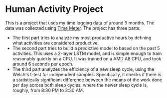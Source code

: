 # Human Activity Project
This is a project that uses my time logging data of around 9 months. The data was collected using [Time Meter](http://timemeter.io/). The project has three parts: 

* The first part tries to analyze my most productive hours by defining what activities are considered productive. 
* The second part tries to build a predictive model to based on the past 5 activities. This uses a 2-layer LSTM model, and is simple enough to train reasonably quickly on a CPU. It was trained on a AMD A8 CPU, and took around 6 seconds per epoch.
* The third part analyzes the efficiency of a new sleep cycle, using the Welch's t-test for independent samples. Specifically, it checks if there is a statistically significant difference between the means of the work done per day across both sleep cycles, where the newer sleep cycle is, roughly, from 8:30 PM to 3:30 AM.
